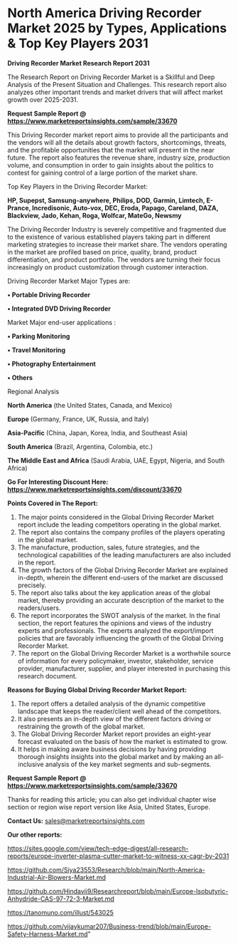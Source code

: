 # North America Driving Recorder Market 2025 by Types, Applications & Top Key Players 2031

<strong>Driving Recorder Market Research Report 2031</strong>

The Research Report on Driving Recorder Market is a Skillful and Deep Analysis of the Present Situation and Challenges. This research report also analyzes other important trends and market drivers that will affect market growth over 2025-2031.

<strong>Request Sample Report @ <a href=https://www.marketreportsinsights.com/sample/33670>https://www.marketreportsinsights.com/sample/33670</a></strong>

This Driving Recorder market report aims to provide all the participants and the vendors will all the details about growth factors, shortcomings, threats, and the profitable opportunities that the market will present in the near future. The report also features the revenue share, industry size, production volume, and consumption in order to gain insights about the politics to contest for gaining control of a large portion of the market share.

Top Key Players in the Driving Recorder Market:

<strong>HP, Supepst, Samsung-anywhere, Philips, DOD, Garmin, Limtech, E-Prance, Incredisonic, Auto-vox, DEC, Eroda, Papago, Careland, DAZA, Blackview, Jado, Kehan, Roga, Wolfcar, MateGo, Newsmy</strong>

The Driving Recorder Industry is severely competitive and fragmented due to the existence of various established players taking part in different marketing strategies to increase their market share. The vendors operating in the market are profiled based on price, quality, brand, product differentiation, and product portfolio. The vendors are turning their focus increasingly on product customization through customer interaction.

Driving Recorder Market Major Types are:

<strong>•  Portable Driving Recorder

•  Integrated DVD Driving Recorder</strong>

Market Major end-user applications :

<strong>•  Parking Monitoring

•  Travel Monitoring

•  Photography Entertainment

•  Others</strong>

Regional Analysis

</u><strong><b>North America</b></strong> (the United States, Canada, and Mexico)

<strong><b>Europe </b></strong>(Germany, France, UK, Russia, and Italy)

<strong><b>Asia-Pacific</b></strong> (China, Japan, Korea, India, and Southeast Asia)

<strong><b>South America</b></strong> (Brazil, Argentina, Colombia, etc.)

<strong><b>The Middle East and Africa</b></strong> (Saudi Arabia, UAE, Egypt, Nigeria, and South Africa)

<strong>Go For Interesting Discount Here: <a href=https://www.marketreportsinsights.com/discount/33670>https://www.marketreportsinsights.com/discount/33670</a></strong>

<strong>Points Covered in The Report:</strong>
<ol>
  <li>The major points considered in the Global Driving Recorder Market report include the leading competitors operating in the global market.</li>
  <li>The report also contains the company profiles of the players operating in the global market.</li>
  <li>The manufacture, production, sales, future strategies, and the technological capabilities of the leading manufacturers are also included in the report.</li>
  <li>The growth factors of the Global Driving Recorder Market are explained in-depth, wherein the different end-users of the market are discussed precisely.</li>
  <li>The report also talks about the key application areas of the global market, thereby providing an accurate description of the market to the readers/users.</li>
  <li>The report incorporates the SWOT analysis of the market. In the final section, the report features the opinions and views of the industry experts and professionals. The experts analyzed the export/import policies that are favorably influencing the growth of the Global Driving Recorder Market.</li>
  <li>The report on the Global Driving Recorder Market is a worthwhile source of information for every policymaker, investor, stakeholder, service provider, manufacturer, supplier, and player interested in purchasing this research document.</li>
</ol>
<strong>Reasons for Buying Global Driving Recorder Market Report:</strong>

<ol>
  <li>The report offers a detailed analysis of the dynamic competitive landscape that keeps the reader/client well ahead of the competitors.</li>
  <li>It also presents an in-depth view of the different factors driving or restraining the growth of the global market.</li>
  <li>The Global Driving Recorder Market report provides an eight-year forecast evaluated on the basis of how the market is estimated to grow.</li>
  <li>It helps in making aware business decisions by having providing thorough insights insights into the global market and by making an all-inclusive analysis of the key market segments and sub-segments.</li>
</ol>
<strong>Request Sample Report @ <a href=https://www.marketreportsinsights.com/sample/33670>https://www.marketreportsinsights.com/sample/33670</a></strong>


Thanks for reading this article; you can also get individual chapter wise section or region wise report version like Asia, United States, Europe.

<strong>Contact Us:</strong>
sales@marketreportsinsights.com

<strong>Our other reports:</strong>

<a href=https://sites.google.com/view/tech-edge-digest/all-research-reports/europe-inverter-plasma-cutter-market-to-witness-xx-cagr-by-2031>https://sites.google.com/view/tech-edge-digest/all-research-reports/europe-inverter-plasma-cutter-market-to-witness-xx-cagr-by-2031</a>

<a href=https://github.com/Siya23553/Research/blob/main/North-America-Industrial-Air-Blowers-Market.md>https://github.com/Siya23553/Research/blob/main/North-America-Industrial-Air-Blowers-Market.md</a>

<a href=https://github.com/Hindavii9/Researchreport/blob/main/Europe-Isobutyric-Anhydride-CAS-97-72-3-Market.md>https://github.com/Hindavii9/Researchreport/blob/main/Europe-Isobutyric-Anhydride-CAS-97-72-3-Market.md</a>

<a href=https://tanomuno.com/illust/543025>https://tanomuno.com/illust/543025</a>

<a href=https://github.com/vijaykumar207/Business-trend/blob/main/Europe-Safety-Harness-Market.md>https://github.com/vijaykumar207/Business-trend/blob/main/Europe-Safety-Harness-Market.md</a>"
